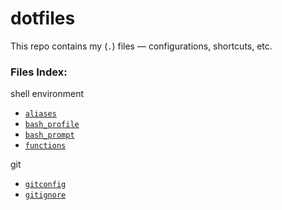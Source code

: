# dotfiles

This repo contains my (`.`) files — configurations, shortcuts, etc.

### Files Index:

shell environment

  *  [`aliases`](https://github.com/nabrus/dotfiles/blob/master/aliases)
  *  [`bash_profile`](https://github.com/nabrus/dotfiles/blob/master/bash_profile)
  *  [`bash_prompt`](https://github.com/nabrus/dotfiles/blob/master/bash_prompt)
  *  [`functions`](https://github.com/nabrus/dotfiles/blob/master/functions)

git

  *  [`gitconfig`](https://github.com/nabrus/dotfiles/blob/master/gitconfig)
  *  [`gitignore`](https://github.com/nabrus/dotfiles/blob/master/gitignore)



